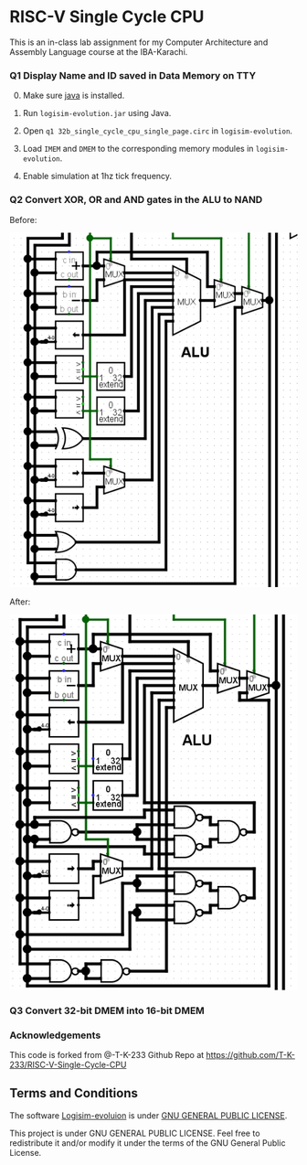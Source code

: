 # RISC-V Single Cycle CPU

This is an in-class lab assignment for my Computer Architecture and Assembly Language course at the IBA-Karachi.

### Q1 Display Name and ID saved in Data Memory on TTY

0. Make sure [java](https://www.java.com/en/) is installed.

1. Run `logisim-evolution.jar` using Java.

2. Open `q1 32b_single_cycle_cpu_single_page.circ` in `logisim-evolution`.

3. Load `IMEM` and `DMEM` to the corresponding memory modules in `logisim-evolution`. 

4. Enable simulation at 1hz tick frequency.

### Q2 Convert XOR, OR and AND gates in the ALU to NAND

Before:

![q2%20before.jpg](https://github.com/FazalOne/23024-CAAL-RISC-V-Single-Cycle-CPU/blob/master/q2%20before.jpg)

After: 

![q2%20after.jpg](https://github.com/FazalOne/23024-CAAL-RISC-V-Single-Cycle-CPU/blob/master/q2%20after.jpg)

### Q3 Convert 32-bit DMEM into 16-bit DMEM

### Acknowledgements

This code is forked from @-T-K-233 Github Repo at https://github.com/T-K-233/RISC-V-Single-Cycle-CPU

## Terms and Conditions

The software [Logisim-evoluion](https://github.com/reds-heig/logisim-evolution) is under [GNU GENERAL PUBLIC LICENSE](https://github.com/reds-heig/logisim-evolution/blob/master/LICENSE.md).

This project is under GNU GENERAL PUBLIC LICENSE. Feel free to redistribute it and/or modify it under the terms of the GNU General Public License.
